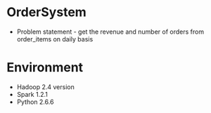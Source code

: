 # OrderSystem
* Problem statement - get the revenue and number of orders from order_items on daily basis
# Environment
* Hadoop 2.4 version
* Spark 1.2.1
* Python 2.6.6
